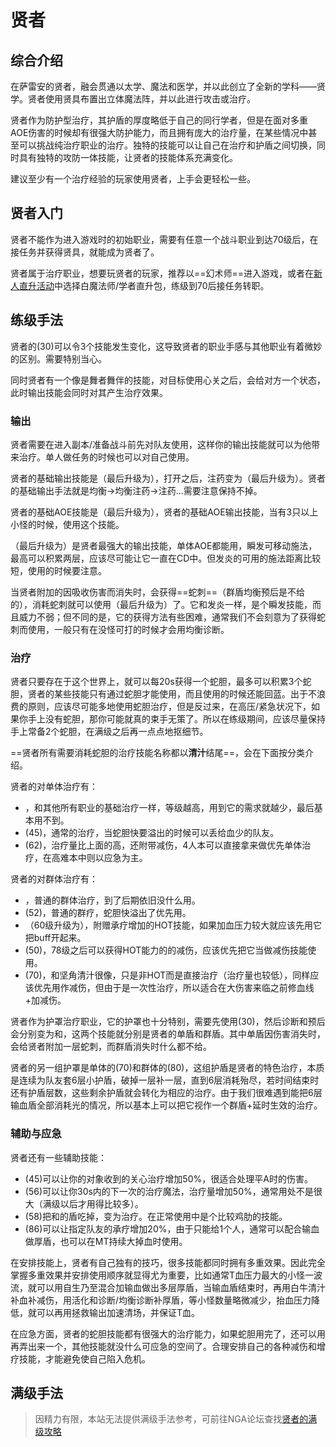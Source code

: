 # 贤者
<FloatTOC />

## 综合介绍

在萨雷安的贤者，融会贯通以太学、魔法和医学，并以此创立了全新的学科——贤学。贤者使用贤具布置出立体魔法阵，并以此进行攻击或治疗。

贤者作为防护型治疗，其护盾的厚度略低于自己的同行学者，但是在面对多重AOE伤害的时候却有很强大防护能力，而且拥有庞大的治疗量，在某些情况中甚至可以挑战纯治疗职业的治疗。独特的<Action name="均衡" />技能可以让自己在治疗和护盾之间切换，同时具有独特的攻防一体技能，让贤者的技能体系充满变化。

建议至少有一个治疗经验的玩家使用贤者，上手会更轻松一些。

## 贤者入门

贤者不能作为进入游戏时的初始职业，需要有任意一个战斗职业到达70级后，在<Pos name="利姆萨·罗敏萨下层甲板" :x="9.4" :y="12.9" />接任务<quest name="贤者的誓词"  type="plus"/>并获得贤具，就能成为贤者了。

贤者属于治疗职业，想要玩贤者的玩家，推荐以==幻术师==进入游戏，或者在[新人直升活动](/before/pay.md#萌新招待领多重福利)中选择白魔法师/学者直升包，练级到70后接任务转职。

## 练级手法

贤者的<Action name="均衡" />(30)可以令3个技能发生变化，这导致贤者的职业手感与其他职业有着微妙的区别。需要特别当心。

同时贤者有一个像是舞者舞伴的技能<Action name="心关" />，对目标使用心关之后，会给对方一个<Status :id="2605" name="关心" />状态，此时输出技能会同时对其产生治疗效果。

### 输出

贤者需要在进入副本/准备战斗前先对队友使用<Action name="心关" />，这样你的输出技能就可以为他带来治疗。单人做任务的时候也可以对自己使用<Action name="心关" />。

贤者的基础输出技能是<Action name="注药" />（最后升级为<Action name="注药III" />），打开<Status :id="2606" name="均衡" />之后，注药变为<Action name="均衡注药" />（最后升级为<Action name="均衡注药III" />）。贤者的基础输出手法就是均衡→均衡注药→注药…需要注意保持<Status :id="2616" name="均衡注药" />不掉。

贤者的基础AOE技能是<Action name="失衡" />（最后升级为<Action name="失衡II" />），贤者的基础AOE输出技能，当有3只以上小怪的时候，使用这个技能。

<Action name="发炎" />（最后升级为<Action name="发炎III" />）是贤者最强大的输出技能，单体AOE都能用，瞬发可移动施法，最高可以积累两层，应该尽可能让它一直在CD中。但发炎的可用的施法距离比较短，使用的时候要注意。

当贤者附加的<Status :id="2607" name="均衡诊断" />因吸收伤害而消失时，会获得==蛇刺==（群盾均衡预后是不给的），消耗蛇刺就可以使用<Action name="箭毒" />（最后升级为<Action name="箭毒II" />）了。它和发炎一样，是个瞬发技能，而且威力不弱；但不同的是，它的获得方法有些困难，通常我们不会刻意为了获得蛇刺而使用<Action name="均衡诊断" />，一般只有在没怪可打的时候才会用均衡诊断。

### 治疗

贤者只要存在于这个世界上，就可以每20s获得一个蛇胆，最多可以积累3个蛇胆，贤者的某些技能只有通过蛇胆才能使用，而且使用的时候还能回蓝。出于不浪费的原则，应该尽可能多地使用蛇胆治疗，但是反过来，在高压/紧急状况下，如果你手上没有蛇胆，那你可能就真的束手无策了。所以在练级期间，应该尽量保持手上常备2个蛇胆，在满级之后再一点点地抠细节。

==贤者所有需要消耗蛇胆的治疗技能名称都以**清汁**结尾==，会在下面按分类介绍。

贤者的对单体治疗有：
* <Action name="诊断" />，和其他所有职业的基础治疗一样，等级越高，用到它的需求就越少，最后基本用不到。
* <Action name="灵橡清汁" />(45)，通常的治疗，当蛇胆快要溢出的时候可以丢给血少的队友。
* <Action name="白牛清汁" />(62)，治疗量比上面的高，还附带减伤，4人本可以直接拿来做优先单体治疗，在高难本中则以应急为主。

贤者的对群体治疗有：
* <Action name="预后" />，普通的群体治疗，到了后期依旧没什么用。
* <Action name="寄生清汁" />(52)，普通的群疗，蛇胆快溢出了优先用。
* <Action name="自生" />（60级升级为<Action name="自生II" />），附赠承疗增加的HOT技能，如果加血压力较大就应该先用它把buff开起来。
* <Action name="坚角清汁" />(50)，78级之后可以获得HOT能力的的减伤，应该优先把它当做减伤技能使用。
* <Action name="整体论" />(70)，和坚角清汁很像，只是非HOT而是直接治疗（治疗量也较低），同样应该优先用作减伤，但由于是一次性治疗，所以适合在大伤害来临之前修血线+加减伤。

贤者作为护罩治疗职业，它的护罩也十分特别，需要先使用<Action name="均衡" />(30)，然后诊断和预后会分别变为<Action name="均衡诊断" />和<Action name="均衡预后" />，这两个技能就分别是贤者的单盾和群盾。其中单盾因伤害消失时，会给贤者附加一层蛇刺，而群盾消失时什么都不给。

贤者的另一组护罩是单体的<Action name="输血" />(70)和群体的<Action name="泛输血" />(80)，这组护盾是贤者的特色治疗，本质是连续为队友套6层小护盾，破掉一层补一层，直到6层消耗殆尽，若时间结束时还有护盾层数，这些剩余护盾就会转化为相应的治疗。由于我们很难遇到能把6层输血盾全部消耗光的情况，所以基本上可以把它视作一个群盾+延时生效的治疗。

### 辅助与应急

贤者还有一些辅助技能：
* <Action name="拯救" />(45)可以让你的<Status :id="2605" name="关心" />对象收到的关心治疗增加50%，很适合处理平A时的伤害。
* <Action name="活化" />(56)可以让你30s内的下一次的治疗魔法，治疗量增加50%，通常用处不是很大（满级以后才用得比较多）。
* <Action name="消化" />(58)把<Status :id="2607" name="均衡诊断" />和<Status :id="2609" name="均衡预后" />的盾吃掉，变为治疗。在正常使用中是个比较鸡肋的技能。
* <Action name="混合" />(86)可以让指定队友的承疗增加20%，由于只能给1个人，通常可以配合输血做厚盾，也可以在MT持续大掉血时使用。

在安排技能上，贤者有自己独有的技巧，很多技能都同时拥有多重效果。因此完全掌握多重效果并安排使用顺序就显得尤为重要，比如通常T血压力最大的小怪一波流，就可以用自生乃至混合加输血做出多层厚盾，当输血盾结束时，再用白牛清汁补血补减伤，用活化和诊断/均衡诊断补厚盾，等小怪数量略微减少，抬血压力降低，就可以再用拯救输出加速清场，并保证T血。

在应急方面，贤者的蛇胆技能都有很强大的治疗能力，如果蛇胆用完了，还可以用<Action name="根素" />再弄出来一个，其他技能就没什么可应急的空间了。合理安排自己的各种减伤和增疗技能，才能避免使自己陷入危机。

## 满级手法

> 因精力有限，本站无法提供满级手法参考，可前往NGA论坛查找[贤者的满级攻略](https://bbs.nga.cn/thread.php?key=%E8%B4%A4%E8%80%85&fid=698)